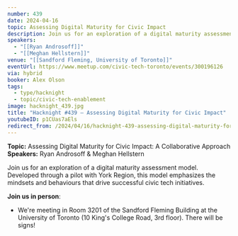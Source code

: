 ```yaml
---
number: 439
date: 2024-04-16
topic: Assessing Digital Maturity for Civic Impact
description: Join us for an exploration of a digital maturity assessment model. Developed through a pilot with York Region, this model emphasizes the mindsets and behaviours that drive successful civic tech initiatives.
speakers:
  - "[[Ryan Androsoff]]"
  - "[[Meghan Hellstern]]"
venue: "[[Sandford Fleming, University of Toronto]]"
eventUrl: https://www.meetup.com/civic-tech-toronto/events/300196126
via: hybrid
booker: Alex Olson
tags:
  - type/hacknight
  - topic/civic-tech-enablement
image: hacknight_439.jpg
title: "Hacknight #439 – Assessing Digital Maturity for Civic Impact"
youtubeID: p1CUas7aEls
redirect_from: /2024/04/16/hacknight-439-assessing-digital-maturity-for-civic-impact-with-ryan-androsoff-meghan-hellstern/
---
```

**Topic:** Assessing Digital Maturity for Civic Impact: A Collaborative Approach
**Speakers:** Ryan Androsoff & Meghan Hellstern

Join us for an exploration of a digital maturity assessment model. Developed through a pilot with York Region, this model emphasizes the mindsets and behaviours that drive successful civic tech initiatives.

**Join us in person**:

* We're meeting in Room 3201 of the Sandford Fleming Building at the University of Toronto (10 King's College Road, 3rd floor). There will be signs!